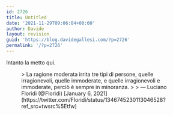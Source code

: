 ```yaml
---
id: 2726
title: Untitled
date: '2021-11-29T09:06:04+00:00'
author: Davide
layout: revision
guid: 'https://blog.davidegallesi.com/?p=2726'
permalink: '/?p=2726'
---
```


Intanto la metto qui.

<figure class="wp-block-embed is-type-rich is-provider-twitter wp-block-embed-twitter"><div class="wp-block-embed__wrapper">> La ragione moderata irrita tre tipi di persone, quelle irragionevoli, quelle immoderate, e quelle irragionevoli e immoderate, perciò è sempre in minoranza.
> 
> — Luciano Floridi (@Floridi) [January 6, 2021](https://twitter.com/Floridi/status/1346745230113046528?ref_src=twsrc%5Etfw)

<script async="" charset="utf-8" src="https://platform.twitter.com/widgets.js"></script></div></figure>